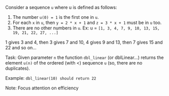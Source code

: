Consider a sequence ```u``` where u is defined as follows:

1. The number ```u(0) = 1``` is the first one in ```u```.
2. For each ```x``` in ```u```, then ```y = 2 * x + 1``` and ```z = 3 * x + 1``` must be in ```u``` too.
3. There are no other numbers in ```u```.
Ex: u = ```[1, 3, 4, 7, 9, 10, 13, 15, 19, 21, 22, 27, ...]```

1 gives 3 and 4, then 3 gives 7 and 10, 4 gives 9 and 13, then 7 gives 15 and 22 and so on...

Task:
Given parameter ```n``` the function ```dbl_linear``` (or dblLinear...) returns the element ```u(n)``` of the ordered (with <) sequence ```u``` (so, there are no duplicates).

Example:
```dbl_linear(10) should return 22```

Note:
Focus attention on efficiency